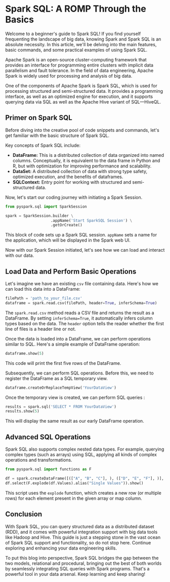 # Spark SQL: A ROMP Through the Basics

Welcome to a beginner's guide to Spark SQL! If you find yourself frequenting the landscape of big data, knowing Spark and Spark SQL is an absolute necessity. In this article, we'll be delving into the main features, basic commands, and some practical examples of using Spark SQL.

Apache Spark is an open-source cluster-computing framework that provides an interface for programming entire clusters with implicit data parallelism and fault tolerance. In the field of data engineering, Apache Spark is widely used for processing and analysis of big data.

One of the components of Apache Spark is Spark SQL, which is used for processing structured and semi-structured data. It provides a programming interface, as well as an optimized engine for execution, and it supports querying data via SQL as well as the Apache Hive variant of SQL—HiveQL.

## Primer on Spark SQL

Before diving into the creative pool of code snippets and commands, let's get familiar with the basic structure of Spark SQL.

Key concepts of Spark SQL include:

- **DataFrame:** This is a distributed collection of data organized into named columns. Conceptually, it is equivalent to the data frame in Python and R, but with optimization for improving performance and scalability.
- **DataSet:** A distributed collection of data with strong type safety, optimized execution, and the benefits of dataframes.
- **SQLContext:** Entry point for working with structured and semi-structured data.

Now, let's start our coding journey with initiating a Spark Session.

```python
from pyspark.sql import SparkSession

spark = SparkSession.builder \
                    .appName('Start SparkSQL Session') \
                    .getOrCreate()
```

This block of code sets up a Spark SQL session. `appName` sets a name for the application, which will be displayed in the Spark web UI.

Now with our Spark Session initiated, let's see how we can load and interact with our data.

## Load Data and Perform Basic Operations

Let's imagine we have an existing `csv` file containing data. Here's how we can load this data into a DataFrame:

```python
filePath = 'path_to_your_file.csv'
dataframe = spark.read.csv(filePath, header=True, inferSchema=True)
```

The `spark.read.csv` method reads a CSV file and returns the result as a DataFrame. By setting `inferSchema=True`, it automatically infers column types based on the data. The `header` option tells the reader whether the first line of files is a header line or not.

Once the data is loaded into a DataFrame, we can perform operations similar to SQL. Here's a simple example of DataFrame operation:

```python
dataframe.show(5)
```

This code will print the first five rows of the DataFrame.

Subsequently, we can perform SQL operations. Before this, we need to register the DataFrame as a SQL temporary view.

```python
dataframe.createOrReplaceTempView('YourDataView')
```

Once the temporary view is created, we can perform SQL queries :

```python
results = spark.sql('SELECT * FROM YourDataView')
results.show(5)
```

This will display the same result as our early DataFrame operation.

## Advanced SQL Operations

Spark SQL also supports complex nested data types. For example, querying complex types (such as arrays) using SQL, applying all kinds of complex operations and transformations.

```python
from pyspark.sql import functions as F

df = spark.createDataFrame([(["A", "B", "C"], ), (["D", "E", "F"], )], ["Values"])
df.select(F.explode(df.Values).alias("Single Values")).show()
```

This script uses the `explode` function, which creates a new row (or multiple rows) for each element present in the given array or map column.

## Conclusion

With Spark SQL, you can query structured data as a distributed dataset (RDD), and it comes with powerful integration support with big data tools like Hadoop and Hive. This guide is just a stepping stone in the vast ocean of Spark SQL support and functionality, so do not stop here. Continue exploring and enhancing your data engineering skills.

To put this blog into perspective, Spark SQL bridges the gap between the two models, relational and procedural, bringing out the best of both worlds by seamlessly integrating SQL queries with Spark programs. That's a powerful tool in your data arsenal. Keep learning and keep sharing!